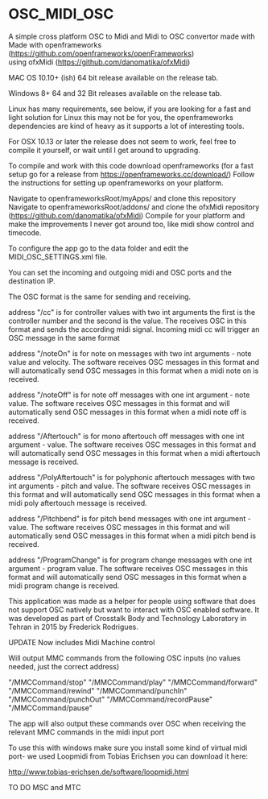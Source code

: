 # OSC_MIDI_OSC

A simple cross platform OSC to Midi and Midi to OSC convertor made with Made with openframeworks (https://github.com/openframeworks/openFrameworks)  
using ofxMidi (https://github.com/danomatika/ofxMidi)

MAC OS 10.10+ (ish) 64 bit release available on the release tab.

Windows 8+ 64 and 32 Bit releases available on the release tab.

Linux has many requirements, see below, if you are looking for a fast and light solution for Linux this may not be for you, the openframeworks dependencies are kind of heavy as it 
supports a lot of interesting tools.

For OSX 10.13 or later the release does not seem to work, feel free to compile it yourself, or wait until I get around to upgrading.


To compile and work with this code download openframeworks (for a fast setup go for a release from https://openframeworks.cc/download/)
Follow the instructions for setting up openframeworks on your platform.

Navigate to openframeworksRoot/myApps/ and clone this repository
Navigate to openframeworksRoot/addons/ and clone the ofxMidi repository (https://github.com/danomatika/ofxMidi)
Compile for your platform and make the improvements I never got around too, like midi show control and timecode.


To configure the app go to the data folder and edit the MIDI_OSC_SETTINGS.xml file. 

You can set the incoming and outgoing midi and OSC ports and the destination IP.

The OSC format is the same for sending and receiving. 

address "/cc" is for controller values with two int arguments the first is the controller number and the second is the value. 
The receives OSC in this format and sends the according midi signal. Incoming midi cc will trigger an OSC message in the same format

address "/noteOn" is for note on messages with two int arguments - note value and velocity. The software receives OSC messages in this format 
and will automatically send OSC messages in this format when a midi note on is received.

address "/noteOff" is for note off messages with one int argument - note value. The software receives OSC messages in this format 
and will automatically send OSC messages in this format when a midi note off is received.

address "/Aftertouch" is for mono aftertouch off messages with one int argument - value. The software receives OSC messages in this format 
and will automatically send OSC messages in this format when a midi aftertouch message is received.

address "/PolyAftertouch" is for polyphonic aftertouch messages with two int arguments - pitch and value. The software receives OSC messages in this format 
and will automatically send OSC messages in this format when a midi poly aftertouch message is received.

address "/Pitchbend" is for pitch bend messages with one int argument -  value. The software receives OSC messages in this format 
and will automatically send OSC messages in this format when a midi pitch bend is received.

address "/ProgramChange" is for program change messages with one int argument - program value. The software receives OSC messages in this format 
and will automatically send OSC messages in this format when a midi program change is received.

This application was made as a helper for people using software that does not support OSC natively but want to interact with OSC enabled
software. It was developed as part of Crosstalk Body and Technology Laboratory in Tehran in 2015 by Frederick Rodrigues.


UPDATE
Now includes Midi Machine control

Will output MMC commands from the following OSC inputs (no values needed, just the correct address)

"/MMCCommand/stop"
"/MMCCommand/play"
"/MMCCommand/forward"
"/MMCCommand/rewind"
"/MMCCommand/punchIn"
"/MMCCommand/punchOut"
"/MMCCommand/recordPause"
"/MMCCommand/pause"

The app will also output these commands over OSC when receiving the relevant MMC commands in the midi input port


To use this with windows make sure you install some kind of virtual midi port- we used Loopmidi from Tobias Erichsen you can download it here:

http://www.tobias-erichsen.de/software/loopmidi.html

TO DO 
MSC and MTC




